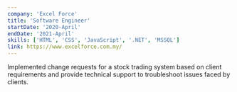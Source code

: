 ```yaml
---
company: 'Excel Force'
title: 'Software Engineer'
startDate: '2020-April'
endDate: '2021-April'
skills: ['HTML', 'CSS', 'JavaScript', '.NET', 'MSSQL']
link: https://www.excelforce.com.my/
---
```


Implemented change requests for a stock trading system based on client requirements and provide technical support to troubleshoot issues faced by clients.